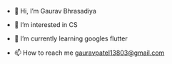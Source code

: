 - 👋 Hi, I’m Gaurav Bhrasadiya
- 👀 I’m interested in CS
- 🌱 I’m currently learning googles flutter

- 📫 How to reach me gauravpatel13803@gmail.com

<!---
GAURAV13803/GAURAV13803 is a ✨ special ✨ repository because its `README.md` (this file) appears on your GitHub profile.
You can click the Preview link to take a look at your changes.
--->
